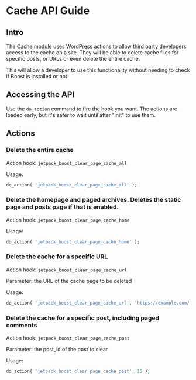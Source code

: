 # Cache API Guide

## Intro

The Cache module uses WordPress actions to allow third party developers access to the cache on a site. They will be able to delete cache files for specific posts, or URLs or even delete the entire cache.

This will allow a developer to use this functionality without needing to check if Boost is installed or not.

## Accessing the API

Use the `do_action` command to fire the hook you want. The actions are loaded early, but it's safer to wait until after "init" to use them.

## Actions

### Delete the entire cache

Action hook: `jetpack_boost_clear_page_cache_all`

Usage:
```php
do_action( 'jetpack_boost_clear_page_cache_all' );
```

### Delete the homepage and paged archives. Deletes the static page and posts page if that is enabled.

Action hook: `jetpack_boost_clear_page_cache_home`

Usage:
```php
do_action( 'jetpack_boost_clear_page_cache_home' );
```

### Delete the cache for a specific URL

Action hook: `jetpack_boost_clear_page_cache_url`

Parameter: the URL of the cache page to be deleted

Usage:
```php
do_action( 'jetpack_boost_clear_page_cache_url', 'https://example.com/' );
```

### Delete the cache for a specific post, including paged comments

Action hook: `jetpack_boost_clear_page_cache_post`

Parameter: the post_id of the post to clear

Usage:
```php
do_action( 'jetpack_boost_clear_page_cache_post', 15 );
```
